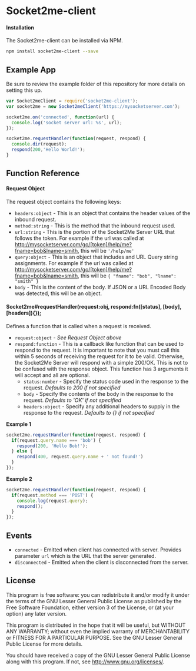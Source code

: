 # Socket2me-client

#### Installation
The Socket2me-client can be installed via NPM.

```bash
npm install socket2me-client --save
```

## Example App
Be sure to review the example folder of this repository for more details on
setting this up.

```js
var Socket2meClient = require('socket2me-client');
var socket2me = new Socket2meClient('https://mysocketserver.com');

socket2me.on('connected', function(url) {
  console.log('socket server url: %s', url);
});

socket2me.requestHandler(function(request, respond) {
  console.dir(request);
  respond(200,'Hello World!');
}
```

## Function Reference

#### Request Object
The request object contains the following keys:
* `headers:object` - This is an object that contains the header values of the inbound request.
* `method:string` - This is the method that the inbound request used.
* `url:string` - This is the portion of the Socket2Me Server URL that follows the token.
  For example if the url was called at http://mysocketserver.com/go/[token]/help/me?fname=bob&lname=smith, this will be `'/help/me'`
* `query:object` - This is an object that includes and URL Query string assignments.
  For example if the url was called at http://mysocketserver.com/go/[token]/help/me?fname=bob&lname=smith, this will be `{ "fname": "bob", "lname": "smith" }`
* `body` - This is the content of the body. If JSON or a URL Encoded Body was detected, this will be an object.

#### Socket2me#requestHandler(request:obj, respond:fn([status], [body], [headers]){});
Defines a function that is called when a request is received.
* `request:object` - *See Request Object above*
* `respond:function` - This is a callback like function that can be used to
  respond to the request. It is important to note that you must call this within
  5 seconds of receiving the request for it to be valid. Otherwise, the
  Socket2Me Server will respond with a simple 200/OK. This is not to be confused
  with the response object. This function has 3 arguments it will accept and all
  are optional.
  * `status:number` - Specify the status code used in the response to the
    request. *Defaults to 200 if not specified*
  * `body` - Specify the contents of the body in the response to the request.
    *Defaults to 'OK' if not specified*
  * `headers:object` - Specify any additional headers to supply in the response
    to the request. *Defaults to {} if not specified*

**Example 1**
```js
socket2me.requestHandler(function(request, respond) {
  if(request.query.name === 'bob') {
    respond(200, 'Hello Bob!');
  } else {
    respond(400, request.query.name + ' not found!')
  }
});
```

**Example 2**
```js
socket2me.requestHandler(function(request, respond) {
  if(request.method === 'POST') {
    console.log(request.query);
    respond();
  }
});
```

## Events

* `connected` - Emitted when client has connected with server. Provides parameter
  `url` which is the URL that the server generated.
* `disconnected` - Emitted when the client is disconnected from the server.

## License

This program is free software: you can redistribute it and/or modify
it under the terms of the GNU Lesser General Public License as published by
the Free Software Foundation, either version 3 of the License, or
(at your option) any later version.

This program is distributed in the hope that it will be useful,
but WITHOUT ANY WARRANTY; without even the implied warranty of
MERCHANTABILITY or FITNESS FOR A PARTICULAR PURPOSE.  See the
GNU Lesser General Public License for more details.

You should have received a copy of the GNU Lesser General Public License
along with this program.  If not, see <http://www.gnu.org/licenses/>.
